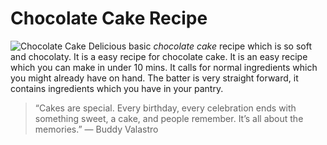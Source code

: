# Chocolate Cake Recipe
![Chocolate Cake](https://rb.gy/6ghwhd)
Delicious basic _chocolate cake_ recipe which is so soft and chocolaty. It is a easy recipe for chocolate cake. 
It is an easy recipe which you can make in under 10 mins. It calls for normal ingredients which you might already have on hand.  The batter is very straight forward, it contains ingredients which you have in your pantry.
>“Cakes are special. Every birthday, every celebration ends with something sweet, a cake, and people remember. It’s all about the memories.” — Buddy Valastro

